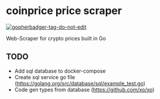 # coinprice price scraper
<a href='https://github.com/jpoles1/gopherbadger' target='_blank'>![gopherbadger-tag-do-not-edit](https://img.shields.io/badge/Go%20Coverage-66%25-brightgreen.svg?longCache=true&style=flat)</a>

Web-Scraper for crypto prices built in Go

## TODO
- Add sql database to docker-compose
- Create sql service go file (https://golang.org/src/database/sql/example_test.go)
- Code gen types from database (https://github.com/xo/xo)